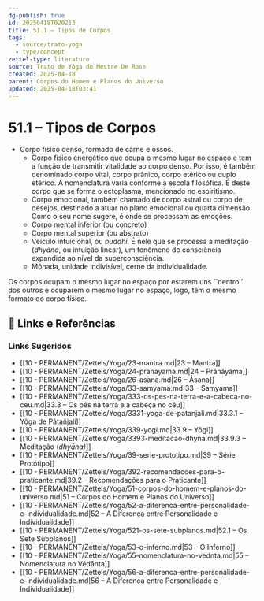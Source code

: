 ```yaml
---
dg-publish: true
id: 20250418T020213
title: 51.1 – Tipos de Corpos
tags:
  - source/trato-yoga
  - type/concept
zettel-type: literature
source: Trato de Yôga do Mestre De Rose
created: 2025-04-18
parent: Corpos do Homem e Planos do Universo
updated: 2025-04-18T03:41
---
```


# 51.1 – Tipos de Corpos

-  Corpo físico denso, formado de carne e ossos.
    -  Corpo físico energético que ocupa o mesmo lugar no espaço e tem a função de transmitir vitalidade ao corpo denso. Por isso, é também denominado corpo vital, corpo prânico, corpo etérico ou duplo etérico. A nomenclatura varia conforme a escola filosófica. É deste corpo que se forma o ectoplasma, mencionado no espiritismo.
    -  Corpo emocional, também chamado de corpo astral ou corpo de desejos, destinado a atuar no plano emocional ou quarta dimensão. Como o seu nome sugere, é onde se processam as emoções.
    -  Corpo mental inferior (ou concreto)
    -  Corpo mental superior (ou abstrato)
    -  Veículo intuicional, ou *buddhi*. É nele que se processa a meditação (*dhyāna*, ou intuição linear), um fenômeno de consciência expandida ao nível da superconsciência.
    -  Mônada, unidade indivisível, cerne da individualidade.

Os corpos ocupam o mesmo lugar no espaço por estarem uns ``dentro'' dos outros e ocuparem o mesmo lugar no espaço, logo, têm o mesmo formato do corpo físico.

## 🔗 Links e Referências











### Links Sugeridos

- [[10 - PERMANENT/Zettels/Yoga/23-mantra.md|23 – Mantra]]
- [[10 - PERMANENT/Zettels/Yoga/24-pranayama.md|24 – Pránáyáma]]
- [[10 - PERMANENT/Zettels/Yoga/26-asana.md|26 – Ásana]]
- [[10 - PERMANENT/Zettels/Yoga/33-samyama.md|33 – Samyama]]
- [[10 - PERMANENT/Zettels/Yoga/333-os-pes-na-terra-e-a-cabeca-no-ceu.md|33.3 – Os pés na terra e a cabeça no céu]]
- [[10 - PERMANENT/Zettels/Yoga/3331-yoga-de-patanjali.md|33.3.1 – Yôga de Pátañjali]]
- [[10 - PERMANENT/Zettels/Yoga/339-yogi.md|33.9 – Yôgi]]
- [[10 - PERMANENT/Zettels/Yoga/3393-meditacao-dhyna.md|33.9.3 – Meditação (*dhyāna)*]]
- [[10 - PERMANENT/Zettels/Yoga/39-serie-prototipo.md|39 – Série Protótipo]]
- [[10 - PERMANENT/Zettels/Yoga/392-recomendacoes-para-o-praticante.md|39.2 – Recomendações para o Praticante]]
- [[10 - PERMANENT/Zettels/Yoga/51-corpos-do-homem-e-planos-do-universo.md|51 – Corpos do Homem e Planos do Universo]]
- [[10 - PERMANENT/Zettels/Yoga/52-a-diferenca-entre-personalidade-e-individualidade.md|52 – A Diferença entre Personalidade e Individualidade]]
- [[10 - PERMANENT/Zettels/Yoga/521-os-sete-subplanos.md|52.1 – Os Sete Subplanos]]
- [[10 - PERMANENT/Zettels/Yoga/53-o-inferno.md|53 – O Inferno]]
- [[10 - PERMANENT/Zettels/Yoga/55-nomenclatura-no-vednta.md|55 – Nomenclatura no Vêdānta]]
- [[10 - PERMANENT/Zettels/Yoga/56-a-diferenca-entre-personalidade-e-individualidade.md|56 – A Diferença entre Personalidade e Individualidade]]